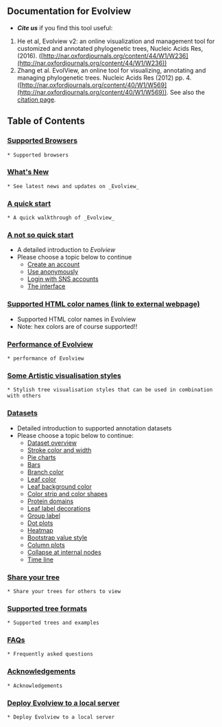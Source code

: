 ## Documentation for Evolview

* _**Cite us**_ if you find this tool useful:
1. He et al, Evolview v2: an online visualization and management tool for customized and annotated phylogenetic trees, Nucleic Acids Res, (2016). ([http://nar.oxfordjournals.org/content/44/W1/W236](http://nar.oxfordjournals.org/content/44/W1/W236))
2. Zhang et al. EvolView, an online tool for visualizing, annotating and managing phylogenetic trees. Nucleic Acids Res (2012) pp. 4. ([http://nar.oxfordjournals.org/content/40/W1/W569](http://nar.oxfordjournals.org/content/40/W1/W569)). See also the [citation page](citation).

## Table of Contents

### [Supported Browsers](SupportedBrowsers)
	* Supported browsers

### [What's New](whatisnew/WhatsNew.md)
	* See latest news and updates on _Evolview_

### [A quick start](QuickStart)
	* A quick walkthrough of _Evolview_

### [A not so quick start](NotSoQuickStart)
* A detailed introduction to _Evolview_
* Please choose a topic below to continue
	* [Create an account](CreateNewAccount)
	* [Use anonymously](UseAnonymousely)
	* [Login with SNS accounts](LoginWithSNSAccounts)
	* [The interface](TheInterface)

### [Supported HTML color names (link to external webpage)](http://www.w3schools.com/colors/colors_names.asp)
* Supported HTML color names in Evolview
* Note: hex colors are of course supported!!

### [Performance of Evolview](evolviewperformance)
	* performance of Evolview

### [Some Artistic visualisation styles](TreeStyles)
	* Stylish tree visualisation styles that can be used in combination with others

### [Datasets](Dataset)
* Detailed introduction to supported annotation datasets
* Please choose a topic below to continue:
	* [Dataset overview](DatasetOverview)
	*  [Stroke color and width](DatasetStroke)
	*  [Pie charts](DatasetPieCharts)
	*  [Bars](DatasetBars)
	*  [Branch color](DatasetBranchColor)
	*  [Leaf color](DatasetLeafColor)
	*  [Leaf background color](DatasetLeafBKColor)
	*  [Color strip and color shapes](DatasetColorStripShape)
	*  [Protein domains](DatasetProteinDomain)
	*  [Leaf label decorations](DatasetLeafLabelDeco)
	*  [Group label](DatasetGroupLabel)
	*  [Dot plots](DatasetDotplots)
	*  [Heatmap](DatasetHeatmap)
	*  [Bootstrap value style](DatasetBootstrapValueStyle)
	*  [Column plots](DatasetColumnPlots)
	*  [Collapse at internal nodes](DatasetCollapseInternalNodes)
	*  [Time line](DatasetTimeLine)

### [Share your tree](TreeShare)
	* Share your trees for others to view

### [Supported tree formats](SupportedTreeFormats)
	* Supported trees and examples

### [FAQs](FAQs)
	* Frequently asked questions

### [Acknowledgements](Acknowledgements)
	* Acknowledgements

### [Deploy Evolview to a local server](DeployToLocal)
	* Deploy Evolview to a local server

